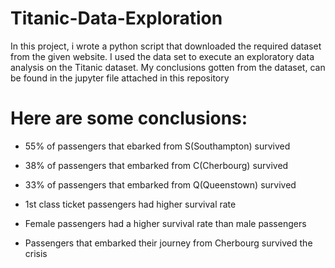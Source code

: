 # Titanic-Data-Exploration
In this project, i wrote a python script that downloaded the required dataset from the given website.
I used the data set to execute an exploratory data analysis on the Titanic dataset.
My conclusions gotten from the dataset, can be found in the jupyter file attached in this repository

# Here are some conclusions:

- 55% of passengers that ebarked from S(Southampton) survived
- 38% of passengers that embarked from C(Cherbourg) survived
- 33% of passengers that embarked from Q(Queenstown) survived

- 1st class ticket passengers had higher survival rate
- Female passengers had a higher survival rate than male passengers
- Passengers that embarked their journey from Cherbourg survived the crisis
